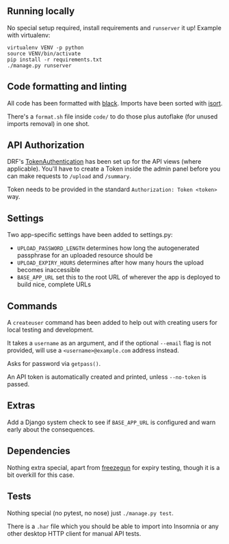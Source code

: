 ## Running locally

No special setup required, install requirements and `runserver` it up! Example with virtualenv:
```
virtualenv VENV -p python
source VENV/bin/activate
pip install -r requirements.txt
./manage.py runserver
```

## Code formatting and linting

All code has been formatted with [black](https://github.com/psf/black). Imports have been sorted with [isort](https://github.com/timothycrosley/isort).

There's a `format.sh` file inside `code/` to do those plus autoflake (for unused imports removal) in one shot.

## API Authorization

DRF's [TokenAuthentication](https://www.django-rest-framework.org/api-guide/authentication/#tokenauthentication) has been set up for the API views (where applicable). You'll have to create a Token inside the admin panel before you can make requests to `/upload` and `/summary`. 

Token needs to be provided in the standard `Authorization: Token <token>` way.

## Settings

Two app-specific settings have been added to settings.py:

* `UPLOAD_PASSWORD_LENGTH` determines how long the autogenerated passphrase for an uploaded resource should be
* `UPLOAD_EXPIRY_HOURS` determines after how many hours the upload becomes inaccessible
* `BASE_APP_URL` set this to the root URL of wherever the app is deployed to build nice, complete URLs

## Commands

A `createuser` command has been added to help out with creating users for local testing and development.

It takes a `username` as an argument, and if the optional `--email` flag is not provided, will use a `<username>@example.com` address instead.

Asks for password via `getpass()`.

An API token is automatically created and printed, unless `--no-token` is passed.

## Extras

Add a Django system check to see if `BASE_APP_URL` is configured and warn early about the consequences.

## Dependencies

Nothing extra special, apart from [freezegun](https://github.com/spulec/freezegun) for expiry testing, though it is a bit overkill for this case.


## Tests

Nothing special (no pytest, no nose) just `./manage.py test`.

There is a `.har` file which you should be able to import into Insomnia or any other desktop HTTP client for manual API tests. 
